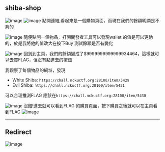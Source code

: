 ## shiba-shop

![image](https://github.com/user-attachments/assets/fe32ac77-8c00-4067-b061-595e6f56535c)
![image](https://github.com/user-attachments/assets/983b44aa-c36d-4d1c-ac60-d8b27954b7d8)
點開連結,看起來是一個購物頁面，而現在我們的餘額明顯是不夠的

![image](https://github.com/user-attachments/assets/156cef50-d6dc-46c4-b569-ec02582cdffb)
隨便點開一個物品，打開開發者工具可以發現wallet 的值是可以更動的，於是我將他的值改大在按下Buy 測試餘額是否有變化

![image](https://github.com/user-attachments/assets/b3912964-8caf-4494-b671-70ffb9dd1f9d)
回到到主頁，我們的餘額變成了$9999999999999934464，這樣就可以去買FLAG，但沒有點進去的按鈕

我觀察了每個物品的網址，發現
- White Shiba: `https://chall.nckuctf.org:28100/item/5429`
- Evil Shiba: `https://chall.nckuctf.org:28100/item/5431`

可以合理推測FLAG 應該在`https://chall.nckuctf.org:28100/item/5430`

![image](https://github.com/user-attachments/assets/3ebdc9f3-46a7-462c-90a7-eb048d64bac2)
沒錯!進去就可以看到FLAG 的購買頁面，按下購買之後就可以在主頁看到FLAG
![image](https://github.com/user-attachments/assets/acbb7372-034b-44de-9c4b-9176253acc56)

---

## Redirect

![image](https://github.com/user-attachments/assets/c91fdac6-6a89-4b1b-b224-321640107adb)
